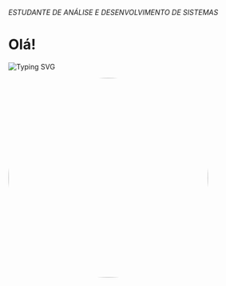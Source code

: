 *ESTUDANTE DE ANÁLISE E DESENVOLVIMENTO DE SISTEMAS*

# Olá!

![Typing SVG](https://readme-typing-svg.demolab.com?font=Fira+Code&size=24&pause=1000&color=FF0093&background=FF90B3&center=true&vCenter=true&width=500&lines=Meu+nome+%C3%A9+Miriam;Tenho+21+anos;Moro+em+S%C3%A3o+Paulo)




<img src="https://sdmntprwestus2.oaiusercontent.com/files/00000000-2ac8-61f8-80ad-b118f0388d47/raw?se=2025-06-24T18%3A59%3A40Z&sp=r&sv=2024-08-04&sr=b&scid=e42dbb27-b77e-5566-92cd-5e49814989b6&skoid=30ec2761-8f41-44db-b282-7a0f8809659b&sktid=a48cca56-e6da-484e-a814-9c849652bcb3&skt=2025-06-24T17%3A48%3A00Z&ske=2025-06-25T17%3A48%3A00Z&sks=b&skv=2024-08-04&sig=mt86btCRAgjyAKnVLDD02k7jvHWFd6MiEoEpM74EcFM%3D" alt="Minha fig" width="400" height="400" style="border-radius: 50%;">












